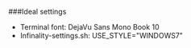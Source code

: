###Ideal settings

  - Terminal font: DejaVu Sans Mono Book 10
  - Infinality-settings.sh: USE_STYLE="WINDOWS7"
